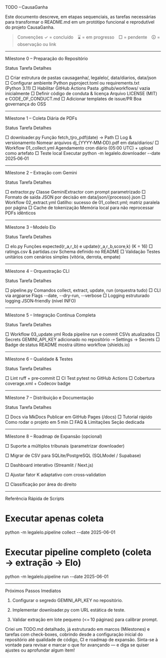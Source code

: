 TODO – CausaGanha

Este documento descreve, em etapas sequenciais, as tarefas necessárias para transformar o README.md em um protótipo funcional e reprodutível do projeto CausaGanha.

> Convenções
✓ = concluído ⌛ = em progresso □ = pendente 🛈 = observação ou link




---

Milestone 0 – Preparação do Repositório

Status	Tarefa	Detalhes

□	Criar estrutura de pastas	causaganha/, legalelo/, data/diarios, data/json
□	Configurar ambiente Python	pyproject.toml ou requirements.txt (Python 3.11)
□	Habilitar GitHub Actions	Pasta .github/workflows/ vazia inicialmente
□	Definir código de conduta & licença	Arquivo LICENSE (MIT) e CODE_OF_CONDUCT.md
□	Adicionar templates de issue/PR	Boa governança do OSS



---

Milestone 1 – Coleta Diária de PDFs

Status	Tarefa	Detalhes

□	downloader.py	Função fetch_tjro_pdf(date) → Path
□	Log & versionamento	Nomear arquivos dj_{YYYY‑MM‑DD}.pdf em data/diarios/
□	Workflow 01_collect.yml	Agendamento cron diário (05:00 UTC) + upload como artefato
□	Teste local	Executar python -m legalelo.downloader --date 2025‑06‑01



---

Milestone 2 – Extração com Gemini

Status	Tarefa	Detalhes

□	extractor.py	Classe GeminiExtractor com prompt parametrizado
□	Formato de saída	JSON por decisão em data/json/{processo}.json
□	Workflow 02_extract.yml	Gatilho: sucesso de 01_collect.yml; matriz paralela por página
□	Cache de tokenização	Memória local para não reprocessar PDFs idênticos



---

Milestone 3 – Modelo Elo

Status	Tarefa	Detalhes

□	elo.py	Funções expected(r_a,r_b) e update(r_a,r_b,score,k) (K = 16)
□	ratings.csv & partidas.csv	Schema definido no README
□	Validação	Testes unitários com cenários simples (vitória, derrota, empate)



---

Milestone 4 – Orquestração CLI

Status	Tarefa	Detalhes

□	pipeline.py	Comandos collect, extract, update, run (orquestra tudo)
□	CLI via argparse	Flags --date, --dry-run, --verbose
□	Logging estruturado	logging JSON‑friendly (nível INFO)



---

Milestone 5 – Integração Contínua Completa

Status	Tarefa	Detalhes

□	Workflow 03_update.yml	Roda pipeline run e commit CSVs atualizados
□	Secrets	GEMINI_API_KEY adicionado no repositório ⇢ Settings → Secrets
□	Badge de status	README mostra último workflow (shields.io)



---

Milestone 6 – Qualidade & Testes

Status	Tarefa	Detalhes

□	Lint	ruff + pre‑commit
□	CI Test	pytest no GitHub Actions
□	Cobertura	coverage.xml + Codecov badge



---

Milestone 7 – Distribuição e Documentação

Status	Tarefa	Detalhes

□	Docs via MkDocs	Publicar em GitHub Pages (/docs)
□	Tutorial rápido	Como rodar o projeto em 5 min
□	FAQ & Limitações	Seção dedicada



---

Milestone 8 – Roadmap de Expansão (opcional)

□ Suporte a múltiplos tribunais (parametrizar downloader)

□ Migrar de CSV para SQLite/PostgreSQL (SQLModel / Supabase)

□ Dashboard interativo (Streamlit / Next.js)

□ Ajustar fator K adaptativo com cross‑validation

□ Classificação por área do direito



---

Referência Rápida de Scripts

# Executar apenas coleta
python -m legalelo.pipeline collect --date 2025-06-01

# Executar pipeline completo (coleta → extração → Elo)
python -m legalelo.pipeline run --date 2025-06-01


---

Próximos Passos Imediatos

1. Configurar o segredo GEMINI_API_KEY no repositório.


2. Implementar downloader.py com URL estática de teste.


3. Validar extração em lote pequeno (<= 10 páginas) para calibrar prompt.





Criei um TODO.md detalhado, já estruturado em marcos (Milestones) e tarefas com check-boxes, cobrindo desde a configuração inicial do repositório até qualidade de código, CI e roadmap de expansão. Sinta-se à vontade para revisar e marcar o que for avançando — e diga se quiser ajustes ou aprofundar algum item!

